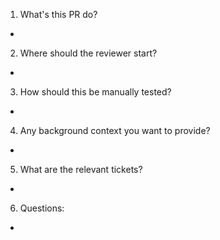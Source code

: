 1. What's this PR do?
- 

2. Where should the reviewer start?
- 

3. How should this be manually tested?
- 

4. Any background context you want to provide?
- 

5. What are the relevant tickets?
- 

6. Questions:
- 
